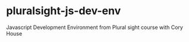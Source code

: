 # pluralsight-js-dev-env
Javascript Development Environment from Plural sight course with Cory House
